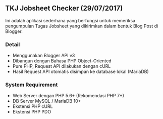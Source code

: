 ## TKJ Jobsheet Checker (29/07/2017)
Ini adalah aplikasi sederhana yang berfungsi untuk memeriksa pengumpulan Tugas Jobsheet yang dikirimkan dalam bentuk Blog Post di Blogger.


### Detail
* Menggunakan Blogger API v3
* Dibangun dengan Bahasa PHP Object-Oriented
* Pure PHP, Request API dilakukan dengan cURL
* Hasil Request API otomatis disimpan ke database lokal (MariaDB)

### System Requirement
* Web Server dengan PHP 5.6+ (Rekomendasi PHP 7+)
* DB Server MySQL / MariaDB 10+
* Ekstensi PHP cURL
* Ekstensi PHP PDO